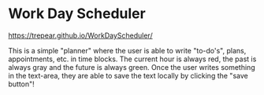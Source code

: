 # Work Day Scheduler

https://trepear.github.io/WorkDayScheduler/

This is a simple "planner" where the user is able to write "to-do's", plans, appointments, etc. in time blocks. The current hour is always red, the past is always gray and the future is always green. Once the user writes something in the text-area, they are able to save the text locally by clicking the "save button"!

